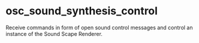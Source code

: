 # osc_sound_synthesis_control
Receive commands in form of open sound control messages and control an instance of the Sound Scape Renderer.
